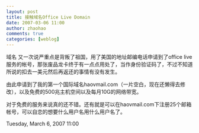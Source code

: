 ```yaml
---
layout: post
title: 接触域名Office Live Domain
date: 2007-03-06 11:00
author: zhaohao
comments: true
categories: [weblog]
---
```

域名 又一次说严重点是背叛了祖国，用了美国的地址邮编电话申请到了office live服务的帐号，那张废品龙卡终于有一点点用处了，当作身份验证码了，不过不知道所说的扣去一美元然后再返还的事情有没有发生。   
   
由此申请到了我的第一个国际域名haovmail.com（一片空白，现在还懒得去修改），以及免费的500兆主机空间以及每月10G的网络带宽。   
   
对于免费的服务来说真的还不错。还有就是可以在haovmail.com下注册25个邮箱帐号，可以自恋的想要什么用户名用什么用户名了。   
   
Tuesday, March 6, 2007 11:00   